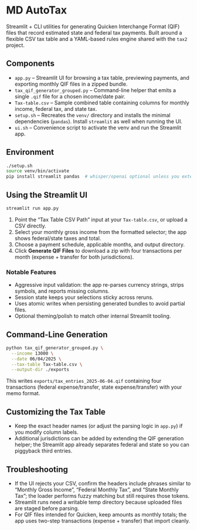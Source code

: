 # MD AutoTax
Streamlit + CLI utilities for generating Quicken Interchange Format (QIF) files that record estimated state and federal tax payments. Built around a flexible CSV tax table and a YAML-based rules engine shared with the `tax2` project.

## Components

- `app.py` – Streamlit UI for browsing a tax table, previewing payments, and exporting monthly QIF files in a zipped bundle.
- `tax_qif_generator_grouped.py` – Command-line helper that emits a single `.qif` file for a chosen income/date pair.
- `Tax-table.csv` – Sample combined table containing columns for monthly income, federal tax, and state tax.
- `setup.sh` – Recreates the `venv/` directory and installs the minimal dependencies (`pandas`). Install `streamlit` as well when running the UI.
- `ui.sh` – Convenience script to activate the venv and run the Streamlit app.

## Environment

```bash
./setup.sh
source venv/bin/activate
pip install streamlit pandas  # whisper/openai optional unless you extend the UI
```

## Using the Streamlit UI

```bash
streamlit run app.py
```

1. Point the “Tax Table CSV Path” input at your `Tax-table.csv`, or upload a CSV directly.
2. Select your monthly gross income from the formatted selector; the app shows federal/state taxes and total.
3. Choose a payment schedule, applicable months, and output directory.
4. Click **Generate QIF Files** to download a zip with four transactions per month (expense + transfer for both jurisdictions).

### Notable Features

- Aggressive input validation: the app re-parses currency strings, strips symbols, and reports missing columns.
- Session state keeps your selections sticky across reruns.
- Uses atomic writes when persisting generated bundles to avoid partial files.
- Optional theming/polish to match other internal Streamlit tooling.

## Command-Line Generation

```bash
python tax_qif_generator_grouped.py \
  --income 13000 \
  --date 06/04/2025 \
  --tax-table Tax-table.csv \
  --output-dir ./exports
```

This writes `exports/tax_entries_2025-06-04.qif` containing four transactions (federal expense/transfer, state expense/transfer) with your memo format.

## Customizing the Tax Table

- Keep the exact header names (or adjust the parsing logic in `app.py`) if you modify column labels.
- Additional jurisdictions can be added by extending the QIF generation helper; the Streamlit app already separates federal and state so you can piggyback third entries.

## Troubleshooting

- If the UI rejects your CSV, confirm the headers include phrases similar to “Monthly Gross Income”, “Federal Monthly Tax”, and “State Monthly Tax”; the loader performs fuzzy matching but still requires those tokens.
- Streamlit runs need a writable temp directory because uploaded files are staged before parsing.
- For QIF files intended for Quicken, keep amounts as monthly totals; the app uses two-step transactions (expense + transfer) that import cleanly.

